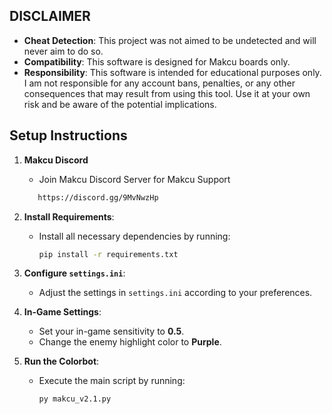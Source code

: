 

## DISCLAIMER

- **Cheat Detection**: This project was not aimed to be undetected and will never aim to do so.
- **Compatibility**: This software is designed for Makcu boards only.
- **Responsibility**: This software is intended for educational purposes only. I am not responsible for any account bans, penalties, or any other consequences that may result from using this tool. Use it at your own risk and be aware of the potential implications.

## Setup Instructions
1. **Makcu Discord**
   - Join Makcu Discord Server for Makcu Support
   ```bash
      https://discord.gg/9MvNwzHp
   ```
   
2. **Install Requirements**:
   - Install all necessary dependencies by running:
     ```bash
     pip install -r requirements.txt
     ```

3. **Configure `settings.ini`**:
   - Adjust the settings in `settings.ini` according to your preferences.

4. **In-Game Settings**:
   - Set your in-game sensitivity to **0.5**.
   - Change the enemy highlight color to **Purple**.
     
5. **Run the Colorbot**:
   - Execute the main script by running:
     ```bash
     py makcu_v2.1.py
     ```
